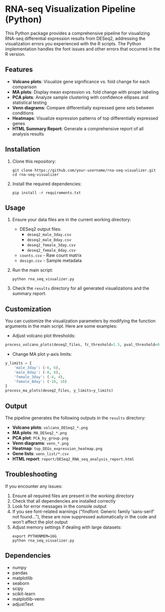 # RNA-seq Visualization Pipeline (Python)

This Python package provides a comprehensive pipeline for visualizing RNA-seq differential expression results from DESeq2, addressing the visualization errors you experienced with the R scripts. The Python implementation handles the font issues and other errors that occurred in the R version.

## Features

- **Volcano plots**: Visualize gene significance vs. fold change for each comparison
- **MA plots**: Display mean expression vs. fold change with proper labeling
- **PCA plots**: Analyze sample clustering with confidence ellipses and statistical testing
- **Venn diagrams**: Compare differentially expressed gene sets between conditions
- **Heatmaps**: Visualize expression patterns of top differentially expressed genes
- **HTML Summary Report**: Generate a comprehensive report of all analysis results

## Installation

1. Clone this repository:
   ```
   git clone https://github.com/your-username/rna-seq-visualizer.git
   cd rna-seq-visualizer
   ```

2. Install the required dependencies:
   ```
   pip install -r requirements.txt
   ```

## Usage

1. Ensure your data files are in the current working directory:
   - DESeq2 output files:
     - `deseq2_male_3day.csv`
     - `deseq2_male_8day.csv`
     - `deseq2_female_3day.csv`
     - `deseq2_female_8day.csv`
   - `counts.csv` - Raw count matrix
   - `design.csv` - Sample metadata

2. Run the main script:
   ```
   python rna_seq_visualizer.py
   ```

3. Check the `results` directory for all generated visualizations and the summary report.

## Customization

You can customize the visualization parameters by modifying the function arguments in the main script. Here are some examples:

- Adjust volcano plot thresholds:
```python
process_volcano_plots(deseq2_files, fc_threshold=1.5, pval_threshold=0.01)
```

- Change MA plot y-axis limits:
```python
y_limits = {
    'male_3day': (-6, 6),
    'male_8day': (-8, 8),
    'female_3day': (-4, 4),
    'female_8day': (-10, 10)
}
process_ma_plots(deseq2_files, y_limits=y_limits)
```

## Output

The pipeline generates the following outputs in the `results` directory:

- **Volcano plots**: `volcano_DESeq2_*.png`
- **MA plots**: `MA_DESeq2_*.png`
- **PCA plot**: `PCA_by_group.png`
- **Venn diagrams**: `venn_*.png`
- **Heatmap**: `top_DEGs_expression_heatmap.png`
- **Gene lists**: `venn_list/*.csv`
- **HTML report**: `report/DESeq2_RNA_seq_analysis_report.html`

## Troubleshooting

If you encounter any issues:

1. Ensure all required files are present in the working directory
2. Check that all dependencies are installed correctly
3. Look for error messages in the console output
4. If you see font-related warnings ("findfont: Generic family 'sans-serif' not found..."), these are now suppressed automatically in the code and won't affect the plot output
5. Adjust memory settings if dealing with large datasets:
   ```
   export PYTHONMEM=16G
   python rna_seq_visualizer.py
   ```

## Dependencies

- numpy
- pandas
- matplotlib
- seaborn
- scipy
- scikit-learn
- matplotlib-venn
- adjustText

